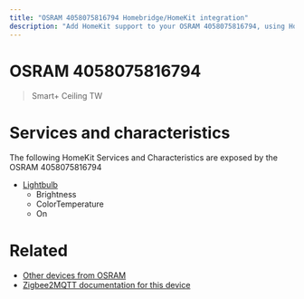 ```yaml
---
title: "OSRAM 4058075816794 Homebridge/HomeKit integration"
description: "Add HomeKit support to your OSRAM 4058075816794, using Homebridge, Zigbee2MQTT and homebridge-z2m."
---
```

<!---
This file has been GENERATED using src/docgen/docgen.ts
DO NOT EDIT THIS FILE MANUALLY!
-->
# OSRAM 4058075816794
> Smart+ Ceiling TW


# Services and characteristics
The following HomeKit Services and Characteristics are exposed by
the OSRAM 4058075816794

* [Lightbulb](../../light.md)
  * Brightness
  * ColorTemperature
  * On


# Related
* [Other devices from OSRAM](../index.md#osram)
* [Zigbee2MQTT documentation for this device](https://www.zigbee2mqtt.io/devices/4058075816794.html)